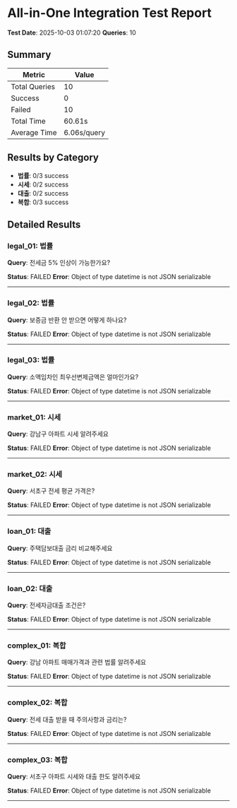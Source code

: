 # All-in-One Integration Test Report

**Test Date**: 2025-10-03 01:07:20
**Queries**: 10

## Summary

| Metric | Value |
|--------|-------|
| Total Queries | 10 |
| Success | 0 |
| Failed | 10 |
| Total Time | 60.61s |
| Average Time | 6.06s/query |

## Results by Category

- **법률**: 0/3 success
- **시세**: 0/2 success
- **대출**: 0/2 success
- **복합**: 0/3 success

## Detailed Results

### legal_01: 법률

**Query**: 전세금 5% 인상이 가능한가요?

**Status**: FAILED
**Error**: Object of type datetime is not JSON serializable

---

### legal_02: 법률

**Query**: 보증금 반환 안 받으면 어떻게 하나요?

**Status**: FAILED
**Error**: Object of type datetime is not JSON serializable

---

### legal_03: 법률

**Query**: 소액임차인 최우선변제금액은 얼마인가요?

**Status**: FAILED
**Error**: Object of type datetime is not JSON serializable

---

### market_01: 시세

**Query**: 강남구 아파트 시세 알려주세요

**Status**: FAILED
**Error**: Object of type datetime is not JSON serializable

---

### market_02: 시세

**Query**: 서초구 전세 평균 가격은?

**Status**: FAILED
**Error**: Object of type datetime is not JSON serializable

---

### loan_01: 대출

**Query**: 주택담보대출 금리 비교해주세요

**Status**: FAILED
**Error**: Object of type datetime is not JSON serializable

---

### loan_02: 대출

**Query**: 전세자금대출 조건은?

**Status**: FAILED
**Error**: Object of type datetime is not JSON serializable

---

### complex_01: 복합

**Query**: 강남 아파트 매매가격과 관련 법률 알려주세요

**Status**: FAILED
**Error**: Object of type datetime is not JSON serializable

---

### complex_02: 복합

**Query**: 전세 대출 받을 때 주의사항과 금리는?

**Status**: FAILED
**Error**: Object of type datetime is not JSON serializable

---

### complex_03: 복합

**Query**: 서초구 아파트 시세와 대출 한도 알려주세요

**Status**: FAILED
**Error**: Object of type datetime is not JSON serializable

---

